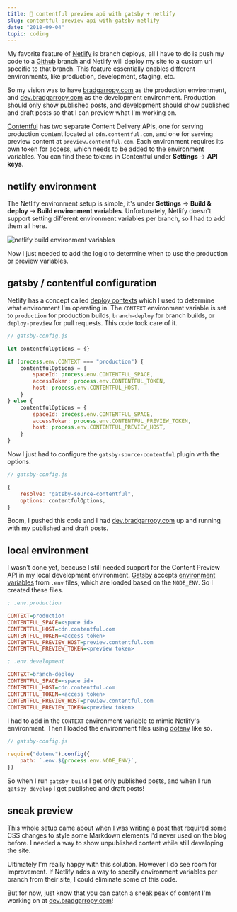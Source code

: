 ```yaml
---
title: 👀 contentful preview api with gatsby + netlify
slug: contentful-preview-api-with-gatsby-netlify
date: "2018-09-04"
topic: coding
---
```


My favorite feature of [Netlify][netlify] is branch deploys, all I have to do is push my code to a [Github][github] branch and Netlify will deploy my site to a custom url specific to that branch. This feature essentially enables different environments, like production, development, staging, etc.

So my vision was to have [bradgarropy.com][bradgarropy] as the production environment, and [dev.bradgarropy.com][bradgarropy-dev] as the development environment. Production should only show published posts, and development should show published and draft posts so that I can preview what I'm working on.

[Contentful][contentful] has two separate Content Delivery APIs, one for serving production content located at `cdn.contentful.com`, and one for serving preview content at `preview.contentful.com`. Each environment requires its own token for access, which needs to be added to the environment variables. You can find these tokens in Contentful under **Settings** -> **API keys**.

## netlify environment

The Netlify environment setup is simple, it's under **Settings** -> **Build & deploy** -> **Build environment variables**. Unfortunately, Netlify doesn't support setting different environment variables per branch, so I had to add them all here.

![netlify build environment variables][netlify-env-vars]

Now I just needed to add the logic to determine when to use the production or preview variables.

## gatsby / contentful configuration

Netlify has a concept called [deploy contexts][deploy-contexts] which I used to determine what environment I'm operating in. The `CONTEXT` environment variable is set to `production` for production builds, `branch-deploy` for branch builds, or `deploy-preview` for pull requests. This code took care of it.

```javascript
// gatsby-config.js

let contentfulOptions = {}

if (process.env.CONTEXT === "production") {
    contentfulOptions = {
        spaceId: process.env.CONTENTFUL_SPACE,
        accessToken: process.env.CONTENTFUL_TOKEN,
        host: process.env.CONTENTFUL_HOST,
    }
} else {
    contentfulOptions = {
        spaceId: process.env.CONTENTFUL_SPACE,
        accessToken: process.env.CONTENTFUL_PREVIEW_TOKEN,
        host: process.env.CONTENTFUL_PREVIEW_HOST,
    }
}
```

Now I just had to configure the `gatsby-source-contentful` plugin with the options.

```javascript
// gatsby-config.js

{
    resolve: "gatsby-source-contentful",
    options: contentfulOptions,
}
```

Boom, I pushed this code and I had [dev.bradgarropy.com][bradgarropy-dev] up and running with my published and draft posts.

## local environment

I wasn't done yet, beacuse I still needed support for the Content Preview API in my local development environment. [Gatsby][gatsby] accepts [environment variables][gatsby-env-vars] from `.env` files, which are loaded based on the `NODE_ENV`. So I created these files.

```ini {3}
; .env.production

CONTEXT=production
CONTENTFUL_SPACE=<space id>
CONTENTFUL_HOST=cdn.contentful.com
CONTENTFUL_TOKEN=<access token>
CONTENTFUL_PREVIEW_HOST=preview.contentful.com
CONTENTFUL_PREVIEW_TOKEN=<preview token>
```

```ini {3}
; .env.development

CONTEXT=branch-deploy
CONTENTFUL_SPACE=<space id>
CONTENTFUL_HOST=cdn.contentful.com
CONTENTFUL_TOKEN=<access token>
CONTENTFUL_PREVIEW_HOST=preview.contentful.com
CONTENTFUL_PREVIEW_TOKEN=<preview token>
```

I had to add in the `CONTEXT` environment variable to mimic Netlify's environment. Then I loaded the environment files using [dotenv][dotenv] like so.

```javascript
// gatsby-config.js

require("dotenv").config({
    path: `.env.${process.env.NODE_ENV}`,
})
```

So when I run `gatsby build` I get only published posts, and when I run `gatsby develop` I get published and draft posts!

## sneak preview

This whole setup came about when I was writing a post that required some CSS changes to style some Markdown elements I'd never used on the blog before. I needed a way to show unpublished content while still developing the site.

Ultimately I'm really happy with this solution. However I do see room for improvement. If Netlify adds a way to specify environment variables per branch from their site, I could eliminate some of this code.

But for now, just know that you can catch a sneak peak of content I'm working on at [dev.bradgarropy.com][bradgarropy-dev]!

[netlify]: https://app.netlify.com/
[github]: https://github.com/
[bradgarropy]: https://bradgarropy.com/
[bradgarropy-dev]: https://dev.bradgarropy.com/
[contentful]: https://app.contentful.com/
[netlify-env-vars]: https://res.cloudinary.com/bradgarropy/image/upload/f_auto,q_auto/bradgarropy.com/posts/netlify-environment.png
[deploy-contexts]: https://www.netlify.com/docs/continuous-deployment/#deploy-contexts
[gatsby]: https://www.gatsbyjs.org/
[gatsby-env-vars]: https://www.gatsbyjs.org/docs/environment-variables/
[dotenv]: https://github.com/motdotla/dotenv#dotenv
